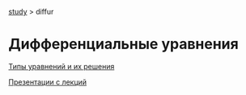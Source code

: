 [study](/study) > diffur

# Дифференциальные уравнения

[Типы уравнений и их решения](diffur/types)

[Презентации с лекций](diffur/diffur.pdf)